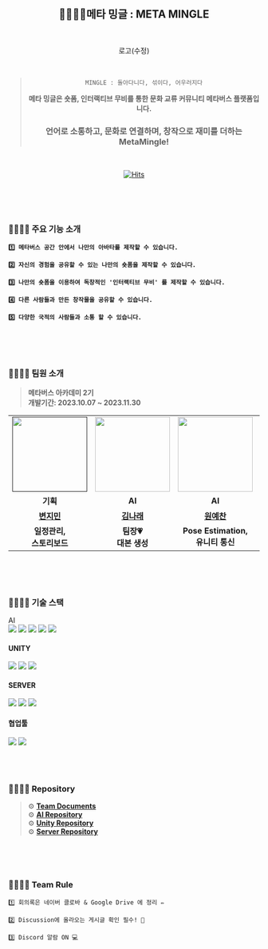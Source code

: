 <div align="center">
  
  ## 👨‍👩‍👧‍👦메타 밍글 : META MINGLE

  <br>

  로고(수정)

  <br>

>  `MINGLE : 돌아다니다, 섞이다, 어우러지다`
> 
>  **메타 밍글은 숏폼, 인터랙티브 무비를 통한 문화 교류 커뮤니티 메타버스 플랫폼입니다.**
>
> ### **언어로 소통하고, 문화로 연결하며, 창작으로 재미를 더하는 MetaMingle!**

 <br>

  [![Hits](https://hits.seeyoufarm.com/api/count/incr/badge.svg?url=https%3A%2F%2Fgithub.com%2Fmeta-mingles&count_bg=%2336428F&title_bg=%23555555&icon=&icon_color=%23E7E7E7&title=views&edge_flat=false)](https://hits.seeyoufarm.com)
 

</div>

<br>
<br>
<br>

### 👨‍👩‍👧‍👦 주요 기능 소개

**`1️⃣ 메타버스 공간 안에서 나만의 아바타를 제작할 수 있습니다. `**

**`2️⃣ 자신의 경험을 공유할 수 있는 나만의 숏폼을 제작할 수 있습니다. `**

**`3️⃣ 나만의 숏폼을 이용하여 독창적인 '인터랙티브 무비' 를 제작할 수 있습니다. `**

**`4️⃣ 다른 사람들과 만든 창작물을 공유할 수 있습니다. `**

**`5️⃣ 다양한 국적의 사람들과 소통 할 수 있습니다. `**

<br>
<br>
<br>

### 👨‍👩‍👧‍👦 팀원 소개 
> **메타버스 아카데미 2기** <br/> **개발기간: 2023.10.07 ~ 2023.11.30**
<table>
  <tr>
    <td align="center"><a href=""><img src="https://github.com/meta-mingles/.github/assets/88484476/a55408fe-9a01-4af0-ab3c-7d6e46cae619" width="150px;" alt="">
    <td align="center"><a href="https://github.com/narae3759"><img src="https://avatars.githubusercontent.com/narae3759" width="150px;" alt="">
    <td align="center"><a href="https://github.com/yechan-9208"><img src="https://avatars.githubusercontent.com/yechan-9208" width="150px;" alt="">
    <td align="center"><a href=""><img src="https://avatars.githubusercontent.com/hhkim331" width="150px;" alt="">
    <td align="center"><a href="https://github.com/JCURVEs"><img src="https://avatars.githubusercontent.com/JCURVEs" width="150px;" alt="">
    <td align="center"><a href="https://github.com/numerical43"><img src="https://avatars.githubusercontent.com/numerical43" width="150px;" alt="">
    <td align="center"><a href="https://github.com/Dylan-SonJungin"><img src="https://avatars.githubusercontent.com/Dylan-SonJungin" width="150px;" alt="">
  </tr>
  <tr>
    <td align="center"><strong>기획</strong></td>
    <td align="center"><strong>AI</strong></td>
    <td align="center"><strong>AI</strong></td>
    <td align="center"><strong>Unity</strong></td>
    <td align="center"><strong>Unity</strong></td>
    <td align="center"><strong>Server</strong></td>
    <td align="center"><strong>Server</strong></td>
  </tr>

  <tr>
    <td align="center"><a href="https://github.com/"><b>변지민</b></td>
    <td align="center"><a href="https://github.com/narae3759"><b>김나래</b></td>
    <td align="center"><a href="https://github.com/yechan-9208"><b>원예찬</b></td>
    <td align="center"><a href="https://github.com/hhkim331"><b>김형훈</b></td>
    <td align="center"><a href="https://github.com/JCURVEs"><b>조재희</b></td>
    <td align="center"><a href="https://github.com/numerical43"><b>강수의</b></td>
    <td align="center"><a href="https://github.com/Dylan-SonJungin"><b>손정인</b></td>

  </tr>

  <tr>
    <td align="center"><strong>일정관리, <br> 스토리보드</strong></td>
    <td align="center"><strong>팀장💗 <br>대본 생성</strong></td>
    <td align="center"><strong>Pose Estimation, <br> 유니티 통신</strong></td>
    <td align="center"><strong>크리에이티브 툴</strong></td>
    <td align="center"><strong>아바타, 플랫폼, <br> 동영상, 포톤</strong></td>
    <td align="center"><strong>숏폼, 무비, <br> 좋아요</strong></td>
    <td align="center"><strong>회원, 아바타</strong></td>
  </tr>
</table>

<br>
<br>
<br>

### 👨‍👩‍👧‍👦 기술 스택

<div align="center>



#### AI
<br>
<img src="https://img.shields.io/badge/python-3776AB?style=for-the-badge&logo=python&logoColor=white">
<img src="https://img.shields.io/badge/FastAPI-005571?style=for-the-badge&logo=fastapi">
<img src="https://img.shields.io/badge/chatGPT-74aa9c?style=for-the-badge&logo=openai&logoColor=white">
<img src="https://img.shields.io/badge/MediaPipe-4285F4?style=for-the-badge&logo=google&logoColor=white">
<img src="https://img.shields.io/badge/LangChain-%232C2D72?style=for-the-badge&logo=chatbot&logoColor=white">

<br>

 #### UNITY
 <img src="https://img.shields.io/badge/c%23-%23013243.svg?style=for-the-badge&logo=c-sharp&logoColor=white">
 <img src="https://img.shields.io/badge/unity-%23000000.svg?style=for-the-badge&logo=unity&logoColor=white">
 <img src="https://img.shields.io/badge/Photon-161637?style=for-the-badge&logo=photocrowd&logoColor=00e5ff">


<br>

 #### SERVER
<img src="https://img.shields.io/badge/spring-6DB33F?style=for-the-badge&logo=spring&logoColor=white">
<img src="https://img.shields.io/badge/node.js-339933?style=for-the-badge&logo=Node.js&logoColor=white">
<img src="https://img.shields.io/badge/amazonaws-232F3E?style=for-the-badge&logo=amazonaws&logoColor=white">


<br>

 #### 협업툴
<img src="https://img.shields.io/badge/git-F05032?style=for-the-badge&logo=git&logoColor=white">
<img src="https://img.shields.io/badge/Discord-%235865F2.svg?style=for-the-badge&logo=discord&logoColor=white">


</div>

<br>
<br>
<br>

### 👨‍👩‍👧‍👦 Repository
> ⚙️ **[Team Documents](https://drive.google.com/drive/folders/1dwZ84u-0upx4T0WcLvNmQJfZbHXXFqU5)** <Br>
> ⚙️ **[AI Repository](https://github.com/meta-mingles/)** <Br>
> ⚙️ **[Unity Repository](https://github.com/hhkim331/metamingle)** <Br>
> ⚙️ **[Server Repository](https://github.com/meta-mingles/metamingle-server)** <Br>
<br>
<br>
<br>




### 👨‍👩‍👧‍👦 Team Rule
```
1️⃣ 회의록은 네이버 클로바 & Google Drive 에 정리 ✏️

2️⃣ Discussion에 올라오는 게시글 확인 필수! 🎁

3️⃣ Discord 알람 ON 💻
```



  

